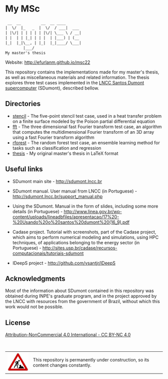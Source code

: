 # My MSc

     __  __         __  __ ____
    |  \/  |_   _  |  \/  / ___|  ___
    | |\/| | | | | | |\/| \___ \ / __|
    | |  | | |_| | | |  | |___) | (__
    |_|  |_|\__, | |_|  |_|____/ \___|
            |___/
    My master's thesis

Website: <http://efurlanm.github.io/msc22>

This repository contains the implementations made for my master's thesis, as well as miscellaneous materials and related information. The thesis explores three test cases implemented in the [LNCC Santos Dumont supercomputer](http://sdumont.lncc.br) (SDumont), described bellow.


## Directories

- [stencil][L1] - The five-point stencil test case, used in a heat transfer problem on a finite surface modeled by the Poison partial differential equation
- [fft][L2] - The three dimensional fast Fourier transform test case, an algorithm that computes the multidimensional Fourier transform of an 3D array using a fast Fourier transform algorithm
- [rforest][L3] - The random forest test case, an ensemble learning method for tasks such as classification and regression
- [thesis][L4] - My original master's thesis in LaTeX format


## Useful links

- SDumont main site - <http://sdumont.lncc.br>

- SDumont manual. User manual from LNCC (in Portuguese) - <http://sdumont.lncc.br/support_manual.php>

- Using the SDumont. Manual in the form of slides, including some more details (in Portuguese) - <http://www.linea.gov.br/wp-content/uploads/lineadbfiles/apresentacao/17%20-%20Usando%20o%20santos%20dumont%20(16_9).pdf>

- Cadase project. Tutorial with screenshots, part of the Cadase project, which aims to perform numerical modeling and simulations, using HPC techniques, of applications belonging to the energy sector (in Portuguese) - <http://sites.usp.br/cadase/recursos-computacionais/tutoriais-sdumont>

- IDeepS project - <http://github.com/vsantjr/IDeepS>


## Acknowledgments

Most of the information about SDumont contained in this repository was obtained during INPE's graduate program, and in the project approved by the LNCC with resources from the government of Brazil, without which this work would not be possible.


## License

[Attribution-NonCommercial 4.0 International - CC BY-NC 4.0](https://creativecommons.org/licenses/by-nc/4.0/)


<br>
<table>
    <tr>
        <td><img src="img/construction.gif"></td>
        <td>This repository is permanently under construction, so its content changes constantly.</td>
    </tr>
</table>


<!-- REFERENCES -->
[L1]: https://github.com/efurlanm/msc22/tree/main/stencil
[L2]: https://github.com/efurlanm/msc22/tree/main/fft
[L3]: https://github.com/efurlanm/msc22/tree/main/rforest
[L4]: https://github.com/efurlanm/msc22/tree/main/thesis
